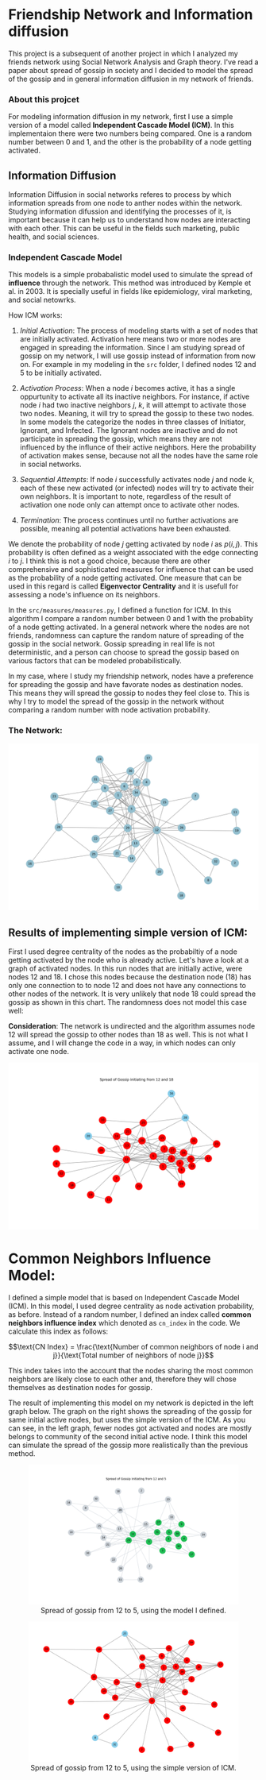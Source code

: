 # Friendship Network and Information diffusion

This project is a subsequent of another project in which I analyzed my friends network using Social Network Analysis and Graph theory. I've read a paper about spread of gossip in society and I decided to model the spread of the gossip and in general information diffusion in my network of friends.

### About this projcet

For modeling information diffusion in my network, first I use a simple version of a model called **Independent Cascade Model (ICM)**. In this implementaion there were two numbers being compared. One is a random number between 0 and 1, and the other is the probability of a node getting activated. 

## Information Diffusion 

Information Diffusion in social networks referes to process by which information spreads from one node to anther nodes within the network. Studying information difussion and identifying the processes of it, is important because it can help us to understand how nodes are interacting with each other. This can be useful in the fields such marketing, public health, and social sciences.

### Independent Cascade Model

This models is a simple probabalistic model used to simulate the spread of **influence** through the network. This method was introduced by Kemple et al. in 2003. It is specially useful in fields like epidemiology, viral marketing, and social netowrks. 

How ICM works:
1. *Initial Activation*: The process of modeling starts with a set of nodes that are initially activated. Activation here means two or more nodes are engaged in spreading the information. Since I am studying spread of gossip on my network, I will use gossip instead of information from now on. For example in my modeling in the `src` folder, I defined nodes 12 and 5 to be initially activated. 

2. *Activation Process*: When a node $i$ becomes active, it has a single oppurtunity to activate all its inactive neighbors. For instance, if active node $i$ had two inactive neighbors $j$, $k$, it will attempt to activate those two nodes. Meaning, it will try to spread the gossip to these two nodes. In some models the categorize the nodes in three classes of Initiator, Ignorant, and Infected. The Ignorant nodes are inactive and do not participate in spreading the gossip, which means they are not influenced by the influnce of their active neighbors. Here the probability of activation makes sense, because not all the nodes have the same role in social networks.

3. *Sequential Attempts*: If node $i$ successfully activates node $j$ and node $k$, each of these new activated (or infected) nodes will try to activate their own neighbors. It is important to note, regardless of the result of activation one node only can attempt once to activate other nodes.

4. *Termination*: The process continues until no further activations are possible, meaning all potential activations have been exhausted.

We denote the probability of node $j$ getting activated by node $i$ as $p(i, j)$. This probability is often defined as a weight associated with the edge connecting $i$ to $j$. I think this is not a good choice, because there are other comprehensive and sophisticated measures for influence that can be used as the probability of a node getting activated. One measure that can be used in this regard is called **Eigenvector Centrality** and it is usefull for assessing a node's influence on its neighbors.

In the `src/measures/measures.py`, I defined a function for ICM. In this algorithm I compare a random number between 0 and 1 with the probablity of a node getting activated. In a general network where the nodes are not friends, randomness can capture the random nature of spreading of the gossip in the social network. Gossip spreading in real life is not deterministic, and a person can choose to spread the gossip based on various factors that can be modeled probabilistically. 

In my case, where I study my friendship network, nodes have a preference for spreading the gossip and have favorate nodes as destination nodes. This means they will spread the gossip to nodes they feel close to. This is why I try to model the spread of the gossip in the network without comparing a random number with node activation probability.

### The Network:
![Friendship Netowrk](src/plots//network.png)

## Results of implementing simple version of ICM:

First I used degree centrality of the nodes as the probabiltiy of a node getting activated by the node who is already active. Let's have a look at a graph of activated nodes. In this run nodes that are initially active, were nodes 12 and 18. I chose this nodes because the destination node (18) has only one connection to to node 12 and does not have any connections to other nodes of the network. It is very unlikely that node 18 could spread the gossip as shown in this chart. The randomness does not model this case well:

**Consideration**: The network is undirected and the algorithm assumes node 12 will spread the gossip to other nodes than 18 as well. This is not what I assume, and I will change the code in a way, in which nodes can only activate one node.

![Activated Nodes](src/plots//icm/degree_12_18.spread.png)

# Common Neighbors Influence Model:
I defined a simple model that is based on Independent Cascade Model (ICM). In this model, I used degree centrality as node activation probability, as before. Instead of a random number, I defined an index called **common neighbors influence index** which denoted as `cn_index` in the code. We calculate this index as follows:

$$\text{CN Index} = \frac{\text{Number of common neighbors of node i and j}}{\text{Total number of neighbors of node j}}$$

This index takes into the account that the nodes sharing the most common neighbors are likely close to each other and, therefore they will chose themselves as destination nodes for gossip.

The result of implementing this model on my network is depicted in the left graph below. The graph on the right shows the spreading of the gossip for same initial active nodes, but uses the simple version of the ICM. As you can see, in the left graph, fewer nodes got activated and nodes are mostly belongs to community of the second initial active node. I think this model can simulate the spread of the gossip more realistically than the previous method.

<figure style="text-align: center;">
  <img src="src/plots/cnim/spread_from_12_5.png" alt="Activated Nodes" style="max-width: 100%; height: auto;">
  <figcaption>Spread of gossip from 12 to 5, using the model I defined.</figcaption>
</figure>


<figure style="text-align: center;">
  <img src="src/plots/icm/degree_12_5.spread.png" alt="Activated Nodes" style="max-width: 100%; height: auto;">
  <figcaption>Spread of gossip from 12 to 5, using the simple version of ICM.</figcaption>
</figure>
  

